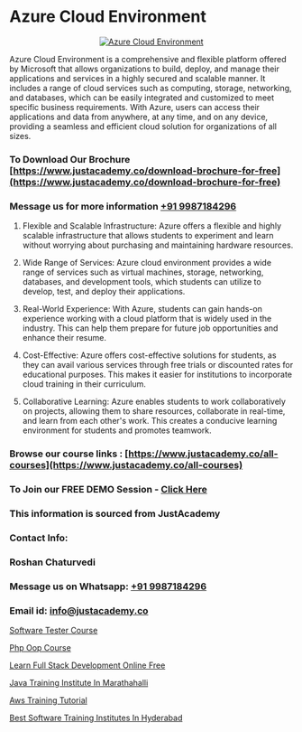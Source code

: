 # Azure Cloud Environment

<p align="center">
  <a href="https://justacademy.co/course-detail/microsoft-azure-training">
    <img src="https://justacademy.co/storage2/course_image/1708336833_course_image.png" alt="Azure Cloud Environment">
  </a>
</p>


Azure Cloud Environment is a comprehensive and flexible platform offered by Microsoft that allows organizations to build, deploy, and manage their applications and services in a highly secured and scalable manner. It includes a range of cloud services such as computing, storage, networking, and databases, which can be easily integrated and customized to meet specific business requirements. With Azure, users can access their applications and data from anywhere, at any time, and on any device, providing a seamless and efficient cloud solution for organizations of all sizes.
### To Download Our Brochure [https://www.justacademy.co/download-brochure-for-free](https://www.justacademy.co/download-brochure-for-free)
### Message us for more information [+91 9987184296](https://api.whatsapp.com/send?phone=919987184296)
1) Flexible and Scalable Infrastructure: Azure offers a flexible and highly scalable infrastructure that allows students to experiment and learn without worrying about purchasing and maintaining hardware resources.

2) Wide Range of Services: Azure cloud environment provides a wide range of services such as virtual machines, storage, networking, databases, and development tools, which students can utilize to develop, test, and deploy their applications.

3) Real-World Experience: With Azure, students can gain hands-on experience working with a cloud platform that is widely used in the industry. This can help them prepare for future job opportunities and enhance their resume.

4) Cost-Effective: Azure offers cost-effective solutions for students, as they can avail various services through free trials or discounted rates for educational purposes. This makes it easier for institutions to incorporate cloud training in their curriculum.

5) Collaborative Learning: Azure enables students to work collaboratively on projects, allowing them to share resources, collaborate in real-time, and learn from each other's work. This creates a conducive learning environment for students and promotes teamwork.

### Browse our course links : [https://www.justacademy.co/all-courses](https://www.justacademy.co/all-courses) 
### To Join our FREE DEMO Session - [Click Here](https://www.justacademy.co/register-for-course-demo)


### This information is sourced from JustAcademy
### Contact Info:
### Roshan Chaturvedi
### Message us on Whatsapp: [+91 9987184296](https://api.whatsapp.com/send?phone=919987184296)
### Email id: [info@justacademy.co](mailto:info@justacademy.co)
                
[Software Tester Course](https://www.linkedin.com/pulse/software-tester-course-justacademy-chicago-uliif?trackingId=pbHUaXt%2BeBAGx65MtvX%2BCw%3D%3D&lipi=urn%3Ali%3Apage%3Ad_flagship3_company_admin%3BCp0x2GOYQ7yuHLQJq%2Fwubg%3D%3D)

[Php Oop Course](https://www.linkedin.com/pulse/php-oop-course-justacademy-chicago-u9obf?trackingId=Ebza2FFUr%2BJOvqn8HQsUfQ%3D%3D&lipi=urn%3Ali%3Apage%3Ad_flagship3_company_admin%3BbTJRO6qqRWqOeqPKnJNhBw%3D%3D)

[Learn Full Stack Development Online Free](https://medium.com/@AkashSingh2052/learn-full-stack-development-online-free-c9962605a9c8)

[Java Training Institute In Marathahalli](https://medium.com/@kamblerajas684/java-training-institute-in-marathahalli-f67c6e152095)

[Aws Training Tutorial](https://justacademyin.github.io/justacademy/aws-training-tutorial)

[Best Software Training Institutes In Hyderabad](https://justacademyin.github.io/justacademy/best-software-training-institutes-in-hyderabad)

